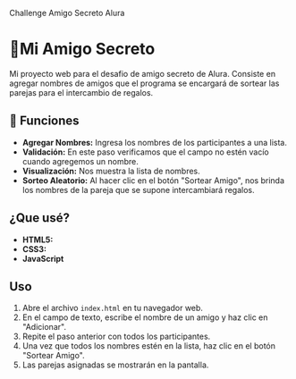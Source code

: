Challenge Amigo Secreto Alura
# 🎁Mi Amigo Secreto

Mi proyecto web para el desafio de amigo secreto de Alura.  Consiste en agregar nombres de amigos que el programa se encargará de sortear las parejas para el intercambio de regalos.

## 🚀 Funciones

- **Agregar Nombres:** Ingresa los nombres de los participantes a una lista.
- **Validación:** En este paso verificamos que el campo no estén vacío cuando agregemos un nombre.
- **Visualización:** Nos muestra la lista de nombres.
- **Sorteo Aleatorio:** Al hacer clic en el botón "Sortear Amigo", nos brinda los nombres de la pareja que se supone intercambiará regalos.

## ¿Que usé? 

- **HTML5:** 
- **CSS3:** 
- **JavaScript**

## Uso

1.  Abre el archivo `index.html` en tu navegador web.
2.  En el campo de texto, escribe el nombre de un amigo y haz clic en "Adicionar".
3.  Repite el paso anterior con todos los participantes.
4.  Una vez que todos los nombres estén en la lista, haz clic en el botón "Sortear Amigo".
5.  Las parejas asignadas se mostrarán en la pantalla.

